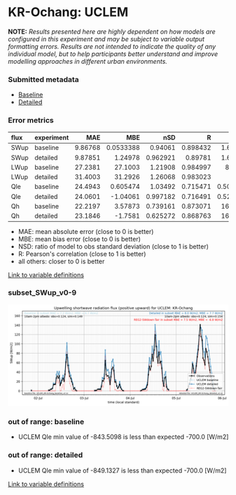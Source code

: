 # KR-Ochang: UCLEM

**NOTE:** *Results presented here are highly dependent on how models are configured in this experiment and may be subject to variable output formatting errors. Results are not intended to indicate the quality of any individual model, but to help participants better understand and improve modelling approaches in different urban environments.*

### Submitted metadata

- [Baseline](UCLEM_KR-Ochang_baseline_attrs.md)
- [Detailed](UCLEM_KR-Ochang_detailed_attrs.md)

### Error metrics

| flux   | experiment   |      MAE |        MBE |      nSD |        R |       5th |     95th |    RMSE |    cRMSE |       AMBE |      1-nSD |       1-R |   nSkewness |   nKurtosis |   Overlap |
|:-------|:-------------|---------:|-----------:|---------:|---------:|----------:|---------:|--------:|---------:|-----------:|-----------:|----------:|------------:|------------:|----------:|
| SWup   | baseline     |  9.86768 |  0.0533388 | 0.94061  | 0.898432 |  1.66009  |  6.54899 | 21.2407 | 0.441134 |  0.0533388 | 0.0593914  | 0.101568  |   0.485388  | 1.04413     | 0.0881236 |
| SWup   | detailed     |  9.87851 |  1.24978   | 0.962921 | 0.89781  |  1.63329  |  2.78079 | 21.4714 | 0.445171 |  1.24978   | 0.037081   | 0.10219   |   0.471312  | 1.0338      | 0.0846366 |
| LWup   | baseline     | 27.2381  | 27.1003    | 1.21908  | 0.984997 |  8.1661   | 60.338   | 32.7843 | 0.290824 | 27.1003    | 0.219082   | 0.0150035 |   2.98797   | 0.287514    | 0.142944  |
| LWup   | detailed     | 31.4003  | 31.2926    | 1.26068  | 0.983023 |  9.189    | 69.596   | 37.7489 | 0.332803 | 31.2926    | 0.260678   | 0.0169765 |   3.33331   | 0.319798    | 0.159896  |
| Qle    | baseline     | 24.4943  |  0.605474  | 1.03492  | 0.715471 |  0.504137 | 16.6869  | 42.5106 | 0.76821  |  0.605474  | 0.0349171  | 0.284529  |   0.270819  | 0.689246    | 0.219562  |
| Qle    | detailed     | 24.0601  | -1.04061   | 0.997182 | 0.716491 |  0.529437 | 10.1842  | 41.6195 | 0.75195  |  1.04061   | 0.00281878 | 0.283509  |   0.274212  | 0.692113    | 0.221945  |
| Qh     | baseline     | 22.2197  |  3.57873   | 0.739161 | 0.873071 | 16.3115   | 39.0991  | 34.1196 | 0.505647 |  3.57873   | 0.260838   | 0.126929  |   0.0695816 | 0.117533    | 0.369603  |
| Qh     | detailed     | 23.1846  | -1.7581    | 0.625272 | 0.868763 | 16.9732   | 60.388   | 37.0735 | 0.55185  |  1.7581    | 0.374727   | 0.131237  |   0.0309193 | 0.000475514 | 0.431713  |

 - MAE: mean absolute error (close to 0 is better)
 - MBE: mean bias error (close to 0 is better)
 - NSD: ratio of model to obs standard deviation (close to 1 is better)
 - R: Pearson's correlation (close to 1 is better)
 - all others: closer to 0 is better

[Link to variable definitions](../modelattrs/variable_definitions.md)

### <a name="subset_swup_v0-9"></a>subset_SWup_v0-9
[![UCLEM_KR-Ochang_subset_SWup_v0-9.png](UCLEM_KR-Ochang_subset_SWup_v0-9.png)](UCLEM_KR-Ochang_subset_SWup_v0-9.png)

### out of range: baseline

 - UCLEM Qle min value of -843.5098 is less than expected -700.0 [W/m2]

### out of range: detailed

 - UCLEM Qle min value of -849.1327 is less than expected -700.0 [W/m2]


[Link to variable definitions](../modelattrs/variable_definitions.md)

